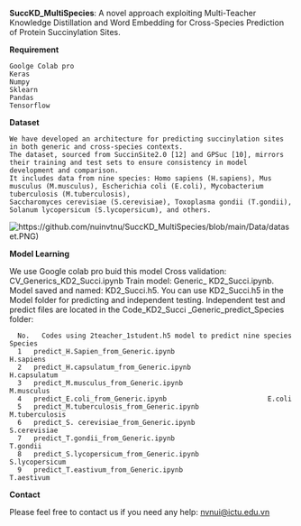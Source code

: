 **SuccKD_MultiSpecies**: A novel approach exploiting Multi-Teacher Knowledge Distillation and Word Embedding for Cross-Species Prediction of Protein Succinylation Sites.

**Requirement**

    Goolge Colab pro
    Keras
    Numpy
    Sklearn
    Pandas
    Tensorflow

**Dataset**

    We have developed an architecture for predicting succinylation sites in both generic and cross-species contexts. 
    The dataset, sourced from SuccinSite2.0 [12] and GPSuc [10], mirrors their training and test sets to ensure consistency in model development and comparison. 
    It includes data from nine species: Homo sapiens (H.sapiens), Mus musculus (M.musculus), Escherichia coli (E.coli), Mycobacterium tuberculosis (M.tuberculosis), 
    Saccharomyces cerevisiae (S.cerevisiae), Toxoplasma gondii (T.gondii), Solanum lycopersicum (S.lycopersicum), and others.
![https://github.com/nuinvtnu/SuccKD_MultiSpecies/blob/main/Data/dataset.PNG)](https://github.com/user-attachments/assets/f4fc287f-ac87-431b-9a5c-b0f972a7def1)


**Model Learning**

  We use Google colab pro buid this model
      Cross validation: CV_Generics_KD2_Succi.ipynb
      Train model: Generic_ KD2_Succi.ipynb. 
  Model saved and named: KD2_Succi.h5. You can use KD2_Succi.h5 in the Model folder for predicting and independent testing.
  Independent test and predict files are located in the Code_KD2_Succi _Generic_predict_Species folder:

      No.	Codes using 2teacher_1student.h5 model to predict nine species	Species
      1	  predict_H.Sapien_from_Generic.ipynb	                        H.sapiens
      2	  predict_H.capsulatum_from_Generic.ipynb	                H.capsulatum
      3	  predict_M.musculus_from_Generic.ipynb	                        M.musculus
      4	  predict_E.coli_from_Generic.ipynb	                        E.coli
      5	  predict_M.tuberculosis_from_Generic.ipynb	                M.tuberculosis
      6	  predict_S. cerevisiae_from_Generic.ipynb	                S.cerevisiae
      7	  predict_T.gondii_from_Generic.ipynb	                        T.gondii
      8	  predict_S.lycopersicum_from_Generic.ipynb	                S.lycopersicum
      9	  predict_T.eastivum_from_Generic.ipynb	                        T.aestivum

**Contact**

Please feel free to contact us if you need any help: nvnui@ictu.edu.vn

